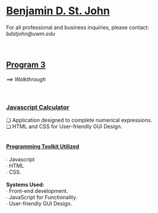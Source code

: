 <h1><a href="https://github.com/sanctusjack">Benjamin D. St. John</a></h1>
For all professional and business inquiries, please contact:<i> bdstjohn@uwm.edu</i> <br>
<br>
<br>
<h2><a href="https://github.com/sanctusjack/Project-3-Calculator">Program 3</a></h2>
<i>⟹ Walkthrough</i> <br>
<br>
<br>
<h3><a href="https://github.com/sanctusjack/Project-3-Calculator/blob/main/script.js">Javascript Calculator</a></h3>
    ❏ Application designed to complete numerical expressions.</i> <br>
    ❏ HTML and CSS for User-friendly GUI Design.
<br>
<br>
<h4><a href="https://github.com/sanctusjack/Benjamin-D-St-John/tree/main">Programming Toolkit Utilized</a></h4>
    ∙ Javascript <br>
    ∙ HTML <br>
    ∙ CSS.
<br>
<br>
<b>Systems Used:</b> <br>
    ∙ Front-end development. <br>
    ∙ JavaScript for Functionality. <br>
    ∙ User-friendly GUI Design. 
<br>
<br>
